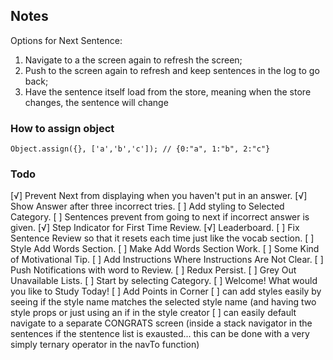 ## Notes

Options for Next Sentence:
1. Navigate to a the screen again to refresh the screen;
2. Push to the screen again to refresh and keep sentences in the log to go back;
3. Have the sentence itself load from the store, meaning when the store changes, the sentence will change


### How to assign object
```
Object.assign({}, ['a','b','c']); // {0:"a", 1:"b", 2:"c"}
```


### Todo

[√] Prevent Next from displaying when you haven't put in an answer.
[√] Show Answer after three incorrect tries.
[ ] Add styling to Selected Category.
[ ] Sentences prevent from going to next if incorrect answer is given.
[√] Step Indicator for First Time Review.
[√] Leaderboard.
[ ] Fix Sentence Review so that it resets each time just like the vocab section.
[ ] Style Add Words Section.
[ ] Make Add Words Section Work.
[ ] Some Kind of Motivational Tip.
[ ] Add Instructions Where Instructions Are Not Clear. 
[ ] Push Notifications with word to Review.
[ ] Redux Persist.
[ ] Grey Out Unavailable Lists.
[ ] Start by selecting Category.
[ ] Welcome! What would you like to Study Today!
[ ] Add Points in Corner
[ ] can add styles easily by seeing if the style name matches the selected style name (and having two style props or just using an if in the style creator
[ ] can easily default navigate to a separate CONGRATS screen (inside a stack navigator in the sentences if the stentence list is exausted... this can be done with a very simply ternary operator in the navTo function)